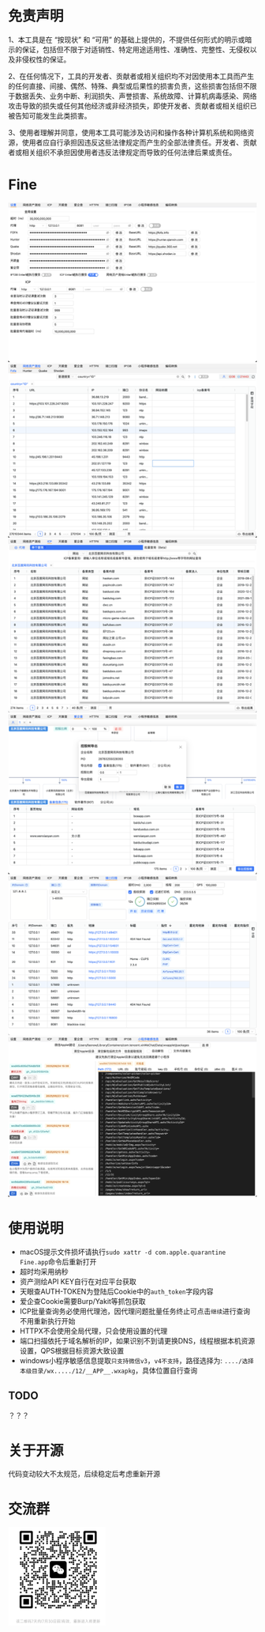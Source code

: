 # 免责声明
1、本工具是在 “按现状” 和 “可用” 的基础上提供的，不提供任何形式的明示或暗示的保证，包括但不限于对适销性、特定用途适用性、准确性、完整性、无侵权以及非侵权性的保证。

2、在任何情况下，工具的开发者、贡献者或相关组织均不对因使用本工具而产生的任何直接、间接、偶然、特殊、典型或后果性的损害负责，这些损害包括但不限于数据丢失、业务中断、利润损失、声誉损害、系统故障、计算机病毒感染、网络攻击导致的损失或任何其他经济或非经济损失，即使开发者、贡献者或相关组织已被告知可能发生此类损害。

3、使用者理解并同意，使用本工具可能涉及访问和操作各种计算机系统和网络资源，使用者应自行承担因违反这些法律规定而产生的全部法律责任。开发者、贡献者或相关组织不承担因使用者违反法律规定而导致的任何法律后果或责任。

# Fine

![1](README_images/setting.png)
![2](README_images/fofa.png)
![3](README_images/icp.png)
![4](README_images/aiqicha.png)
![5](README_images/portscan.png)
![6](README_images/miniapp.png)

# 使用说明
- macOS提示文件损坏请执行`sudo xattr -d com.apple.quarantine Fine.app`命令后重新打开
- 超时均采用纳秒
- 资产测绘API KEY自行在对应平台获取
- 天眼查AUTH-TOKEN为登陆后Cookie中的`auth_token`字段内容
- 爱企查Cookie需要Burp/Yakit等抓包获取
- ICP批量查询务必使用代理池，因代理问题批量任务终止可点击`继续`进行查询不用重新执行开始
- HTTPX不会使用全局代理，只会使用设置的代理
- 端口扫描依托于域名解析的IP，如果识别不到请更换DNS，线程根据本机资源设置，QPS根据目标资源大致设置
- windows小程序敏感信息提取`只支持微信v3`，`v4不支持`，路径选择为: `..../选择本级目录/wx...../12/__APP__.wxapkg`，具体位置自行查询

## TODO

？？？

# 关于开源
代码变动较大不太规范，后续稳定后考虑重新开源

# 交流群

<img src="README_images/qcode.png" alt="alt text" height="200" />